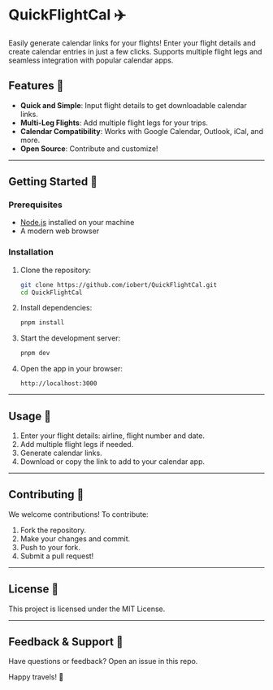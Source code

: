 # QuickFlightCal ✈️  
Easily generate calendar links for your flights! Enter your flight details and create calendar entries in just a few clicks. Supports multiple flight legs and seamless integration with popular calendar apps.

## Features 🚀  
- **Quick and Simple**: Input flight details to get downloadable calendar links.  
- **Multi-Leg Flights**: Add multiple flight legs for your trips.  
- **Calendar Compatibility**: Works with Google Calendar, Outlook, iCal, and more.  
- **Open Source**: Contribute and customize!  

---

## Getting Started 🔧  

### Prerequisites  
- [Node.js](https://nodejs.org/) installed on your machine  
- A modern web browser  

### Installation  
1. Clone the repository:  
   ```bash
   git clone https://github.com/iobert/QuickFlightCal.git
   cd QuickFlightCal
   ```  

2. Install dependencies:  
   ```bash
   pnpm install
   ```  

3. Start the development server:  
   ```bash
   pnpm dev
   ```  

4. Open the app in your browser:  
   ```
   http://localhost:3000
   ```  

---

## Usage 📝  
1. Enter your flight details: airline, flight number and date.
2. Add multiple flight legs if needed.  
3. Generate calendar links.  
4. Download or copy the link to add to your calendar app.  

---

## Contributing 🤝  
We welcome contributions! To contribute:  
1. Fork the repository.  
3. Make your changes and commit.
4. Push to your fork.
5. Submit a pull request!  

---

## License 📜  
This project is licensed under the MIT License. 

---

## Feedback & Support 💬  
Have questions or feedback? Open an issue in this repo.  

Happy travels! 🛫  

